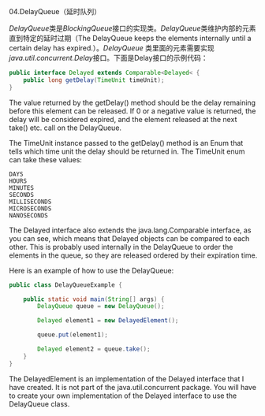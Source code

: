 04.DelayQueue（延时队列）

*DelayQueue*类是*BlockingQueue*接口的实现类。*DelayQueue*类维护内部的元素直到特定的延时过期（The DelayQueue keeps the elements internally until a certain delay has expired.）。*DelayQueue*
类里面的元素需要实现*java.util.concurrent.Delay*接口。下面是Delay接口的示例代码：

```Java
public interface Delayed extends Comparable<Delayed< {
	public long getDelay(TimeUnit timeUnit);
}
```



The value returned by the getDelay() method should be the delay remaining before this element can be released. If 0 or a negative value is returned, the delay will be considered expired, and the element released at the next take() etc. call on the DelayQueue.

The TimeUnit instance passed to the getDelay() method is an Enum that tells which time unit the delay should be returned in. The TimeUnit enum can take these values:

```
DAYS
HOURS
MINUTES
SECONDS
MILLISECONDS
MICROSECONDS
NANOSECONDS
```

The Delayed interface also extends the java.lang.Comparable interface, as you can see, which means that Delayed objects can be compared to each other. This is probably used internally in the DelayQueue to order the elements in the queue, so they are released ordered by their expiration time.

Here is an example of how to use the DelayQueue:

```Java
public class DelayQueueExample {

    public static void main(String[] args) {
        DelayQueue queue = new DelayQueue();

        Delayed element1 = new DelayedElement();

        queue.put(element1);

        Delayed element2 = queue.take();
    }
}
```

The DelayedElement is an implementation of the Delayed interface that I have created. It is not part of the java.util.concurrent package. You will have to create your own implementation of the Delayed interface to use the DelayQueue class.